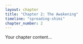 ```yaml
---
layout: chapter
title: "Chapter 2: The Awakening"
timeline: "spreading-shimi"
chapter_number: 2
---
```

Your chapter content...

